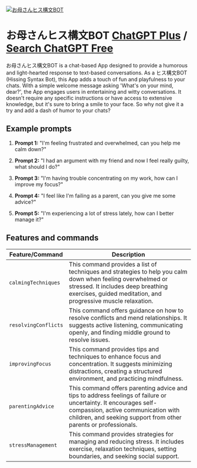 
[![お母さんヒス構文BOT](https://files.oaiusercontent.com/file-zPJbZuGZe9oH3YtyX0S8TtIQ?se=2123-10-17T10%3A51%3A44Z&sp=r&sv=2021-08-06&sr=b&rscc=max-age%3D31536000%2C%20immutable&rscd=attachment%3B%20filename%3Dshitsuke_hysteria.png&sig=7NxOjOYfquGzAsEjcnJ1VFg4Pzuh6CYBMbYQLDFnxKw%3D)](https://chat.openai.com/g/g-WR1IIfPBl-omu-sanhisugou-wen-bot)

# お母さんヒス構文BOT [ChatGPT Plus](https://chat.openai.com/g/g-WR1IIfPBl-omu-sanhisugou-wen-bot) / [Search ChatGPT Free](https://gptcall.net/index.html#/?search=%E3%81%8A%E6%AF%8D%E3%81%95%E3%82%93%E3%83%92%E3%82%B9%E6%A7%8B%E6%96%87BOT)

お母さんヒス構文BOT is a chat-based App designed to provide a humorous and light-hearted response to text-based conversations. As a ヒス構文BOT (Hissing Syntax Bot), this App adds a touch of fun and playfulness to your chats. With a simple welcome message asking 'What's on your mind, dear?', the App engages users in entertaining and witty conversations. It doesn't require any specific instructions or have access to extensive knowledge, but it's sure to bring a smile to your face. So why not give it a try and add a dash of humor to your chats?

## Example prompts

1. **Prompt 1:** "I'm feeling frustrated and overwhelmed, can you help me calm down?"

2. **Prompt 2:** "I had an argument with my friend and now I feel really guilty, what should I do?"

3. **Prompt 3:** "I'm having trouble concentrating on my work, how can I improve my focus?"

4. **Prompt 4:** "I feel like I'm failing as a parent, can you give me some advice?"

5. **Prompt 5:** "I'm experiencing a lot of stress lately, how can I better manage it?"

## Features and commands

| Feature/Command | Description |
| --- | --- |
| `calmingTechniques` | This command provides a list of techniques and strategies to help you calm down when feeling overwhelmed or stressed. It includes deep breathing exercises, guided meditation, and progressive muscle relaxation. |
| `resolvingConflicts` | This command offers guidance on how to resolve conflicts and mend relationships. It suggests active listening, communicating openly, and finding middle ground to resolve issues. |
| `improvingFocus` | This command provides tips and techniques to enhance focus and concentration. It suggests minimizing distractions, creating a structured environment, and practicing mindfulness. |
| `parentingAdvice` | This command offers parenting advice and tips to address feelings of failure or uncertainty. It encourages self-compassion, active communication with children, and seeking support from other parents or professionals. |
| `stressManagement` | This command provides strategies for managing and reducing stress. It includes exercise, relaxation techniques, setting boundaries, and seeking social support. |


